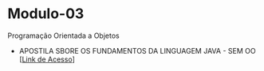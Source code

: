 # Modulo-03
Programação Orientada a Objetos

- APOSTILA SBORE OS FUNDAMENTOS DA LINGUAGEM JAVA - SEM OO [<a href="https://github.com/tech4jobs/Modulo-03/blob/master/FUNDAMENTOS%20DA%20LINGUAGEM%20JAVA%20-%20SEM%20OO.pdf">Link de Acesso</a>]

